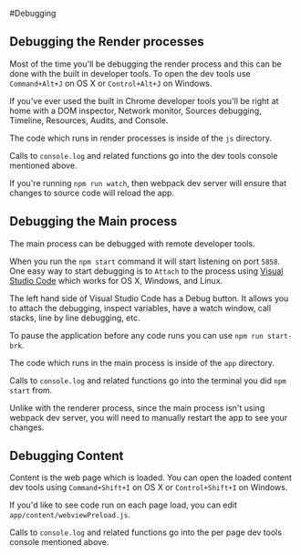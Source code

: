 #Debugging

## Debugging the Render processes

Most of the time you'll be debugging the render process and this can be done with the built in developer tools.
To open the dev tools use `Command+Alt+J` on OS X or `Control+Alt+J` on Windows.

If you've ever used the built in Chrome developer tools you'll be right at home with a DOM inspector, Network monitor, Sources debugging, Timeline, Resources, Audits, and Console.

The code which runs in render processes is inside of the `js` directory.

Calls to `console.log` and related functions go into the dev tools console mentioned above.

If you're running `npm run watch`, then webpack dev server will ensure that changes to source code will reload the app.

## Debugging the Main process

The main process can be debugged with remote developer tools.

When you run the `npm start` command it will start listening on port `5858`.
One easy way to start debugging is to `Attach` to the process using [Visual Studio Code](https://code.visualstudio.com/) which works for OS X, Windows, and Linux.

The left hand side of Visual Studio Code has a Debug button.  It allows you to attach the debugging, inspect variables, have a watch window, call stacks, line by line debugging, etc.

To pause the application before any code runs you can use `npm run start-brk`.

The code which runs in the main process is inside of the `app` directory.

Calls to `console.log` and related functions go into the terminal you did `npm start` from.

Unlike with the renderer process, since the main process isn't using webpack dev server, you will need to manually restart the app to see your changes.

## Debugging Content

Content is the web page which is loaded.  You can open the loaded content dev tools using `Command+Shift+I` on OS X or `Control+Shift+I` on Windows.

If you'd like to see code run on each page load, you can edit `app/content/webviewPreload.js`.

Calls to `console.log` and related functions go into the per page dev tools console mentioned above.
